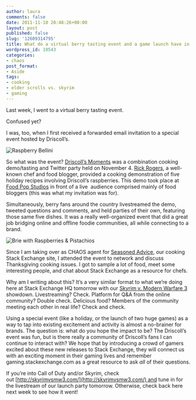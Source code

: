```yaml
---
author: laura
comments: false
date: 2011-11-10 20:48:26+00:00
layout: post
published: false
slug: '12609314795'
title: What do a virtual berry tasting event and a game launch have in common?
wordpress_id: 10543
categories:
- chaos
post_format:
- Aside
tags:
- cooking
- elder scrolls vs. skyrim
- gaming
---
```


Last week, I went to a virtual berry tasting event.

Confused yet?

I was, too, when I first received a forwarded email invitation to a special event hosted by Driscoll’s.

![Raspberry Bellini](http://i.imgur.com/Et9Fi.jpg)

So what was the event? [Driscoll’s Moments](http://www.driscollsmoments.com/) was a combination cooking demo/tasting and Twitter party held on November 4. [Rick Rogers](http://rickrodgers.com/rick_rodgers/rr/about-rick.html), a well-known chef and food blogger, provided a cooking demonstration of five holiday recipes involving Driscoll’s raspberries. This demo took place at [Food Pop Studios](http://www.thekitchennyc.com/) in front of a live  audience comprised mainly of food bloggers (this was what my invitation was for).

Simultaneously, berry fans around the country livestreamed the demo, tweeted questions and comments, and held parties of their own, featuring those same five dishes. It was a really well-organized event that did a great job bridging online and offline foodie communities, all while connecting to a brand.

![Brie with Raspberries & Pistachios](http://i.imgur.com/Ehn6T.jpg)

Since I am taking over as CHAOS agent for [Seasoned Advice](http://www.cooking.stackexchange.com), our cooking Stack Exchange site, I attended the event to network and discuss Thanksgiving cooking issues. I got to sample a lot of food, meet some interesting people, and chat about Stack Exchange as a resource for chefs.

Why am I writing about this? It’s a very similar format to what we’re doing here at Stack Exchange HQ tomorrow with our [Skyrim v. Modern Warfare 3](http://skyrimvsmw3.com/) showdown. Livestreaming? Check. Platform for Q&A from the online community? Double check. Delicious food? Members of the community meeting each other in real life? Check and check.

Using a special event (like a holiday, or the launch of two huge games) as a way to tap into existing excitement and activity is almost a no-brainer for brands. The question is: what do you hope the impact to be? The Driscoll’s event was fun, but is there really a community of Driscoll’s fans I can continue to interact with? We hope that by introducing a crowd of gamers excited about these new releases to Stack Exchange, they will connect us with an exciting moment in their gaming lives and remember gaming.stackexchange.com as a great resource to ask *all* of their questions.

If you’re into Call of Duty and/or Skyrim, check out [http://skyrimvsmw3.com/](http://skyrimvsmw3.com/) and tune in for the livestream of our launch party tomorrow. Otherwise, check back here next week to see how it went!



